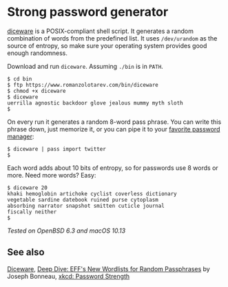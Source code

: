 # Strong password generator

[diceware](/bin/diceware) is a POSIX-compliant shell script. It generates
a random combination of words from the predefined list. It uses
`/dev/urandom` as the source of entropy, so make sure your operating
system provides good enough randomness.


Download and run `diceware`. Assuming `./bin` is in `PATH`.

    $ cd bin
    $ ftp https://www.romanzolotarev.com/bin/diceware
    $ chmod +x diceware
    $ diceware
    uerrilla agnostic backdoor glove jealous mummy myth sloth
    $

On every run it generates a random 8-word pass phrase. You can write this
phrase down, just memorize it, or you can pipe it to your [favorite
password manager](/pass.html):

    $ diceware | pass import twitter
    $

Each word adds about 10 bits of entropy, so for passwords use 8 words or
more. Need more words? Easy:

    $ diceware 20
    khaki hemoglobin artichoke cyclist coverless dictionary
    vegetable sardine datebook ruined purse cytoplasm
    absorbing narrator snapshot smitten cuticle journal
    fiscally neither
    $

_Tested on OpenBSD 6.3 and macOS 10.13_

## See also

[Diceware](https://en.m.wikipedia.org/wiki/Diceware),
[Deep Dive: EFF's New Wordlists for Random Passphrases](https://www.eff.org/deeplinks/2016/07/new-wordlists-random-passphrases) by Joseph Bonneau,
[xkcd: Password Strength](https://m.xkcd.com/936/)
